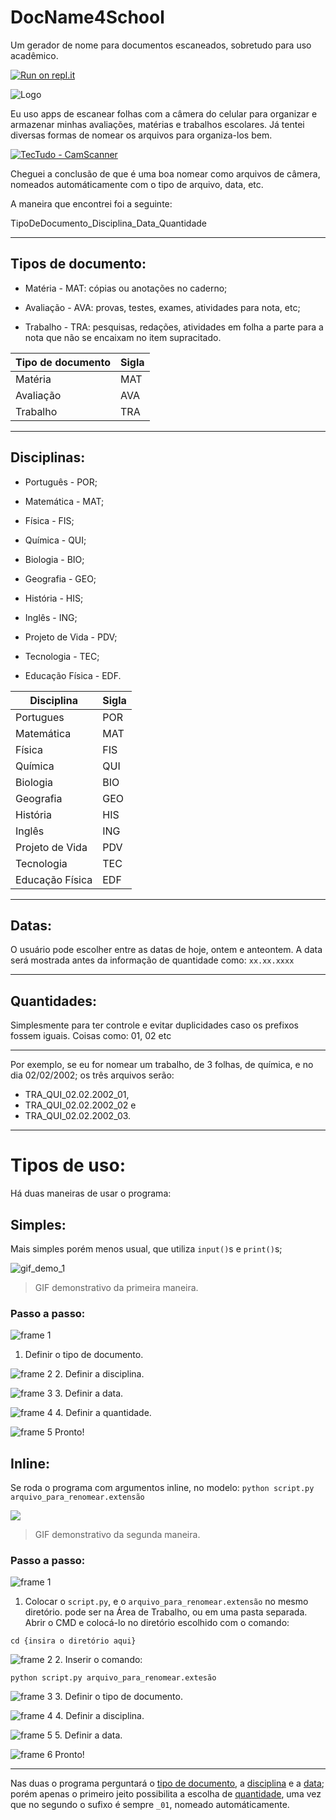# DocName4School
Um gerador de nome para documentos escaneados, sobretudo para uso acadêmico.

[![Run on repl.it](https://repl.it/badge/github/luisfelipesdn12-email/DocNameSchool)](https://DocNameSchool.luisfelipe27.repl.run)

![Logo](https://i.ibb.co/3WkqHsq/IMG-20200207-233118.jpg)

Eu uso apps de escanear folhas com a câmera do celular para organizar e armazenar minhas avaliações, matérias e trabalhos escolares.
Já tentei diversas formas de nomear os arquivos para organiza-los bem.

[![TecTudo - CamScanner](https://s2.glbimg.com/uEr5hudzWJne-2txXrYWhtuU8eU=/0x0:1920x1080/1000x0/smart/filters:strip_icc()/i.s3.glbimg.com/v1/AUTH_08fbf48bc0524877943fe86e43087e7a/internal_photos/bs/2018/M/9/2J1QJPT96lga05PIInAA/tutorial-pdf-camscanner.jpg)](https://www.techtudo.com.br/dicas-e-tutoriais/2018/09/como-salvar-documentos-em-pdf-com-o-app-camscanner.ghtml)

Cheguei a conclusão de que é uma boa nomear como arquivos de câmera, nomeados automáticamente com o tipo de arquivo, data, etc.

A maneira que encontrei foi a seguinte:

TipoDeDocumento_Disciplina_Data_Quantidade

------
## Tipos de documento:

* Matéria - MAT: cópias ou anotações no caderno;

* Avaliação - AVA: provas, testes, exames, atividades para nota, etc;

* Trabalho - TRA: pesquisas, redações, atividades em folha a parte para a nota que não se encaixam no item supracitado.


|Tipo de documento | Sigla|
|---|---|
|Matéria|MAT|
|Avaliação|AVA|
|Trabalho|TRA|

------
## Disciplinas:

* Português - POR;

* Matemática - MAT;

* Física - FIS;

* Química - QUI;

* Biologia - BIO;

* Geografia - GEO;

* História - HIS;

* Inglês - ING;

* Projeto de Vida - PDV;

* Tecnologia - TEC;

* Educação Física - EDF.


|Disciplina |Sigla|
|--|---|
|Portugues |POR|
|Matemática|MAT|
|Física | FIS|
| Química| QUI|
|Biologia | BIO|
|Geografia| GEO|
|História | HIS|
|Inglês |ING|
|Projeto de Vida |PDV|
| Tecnologia | TEC|
|Educação Física | EDF|

---
## Datas:
O usuário pode escolher entre as datas de
hoje, ontem e anteontem. A data será mostrada
antes da informação de quantidade como: `xx.xx.xxxx`

------
## Quantidades: 
Simplesmente para ter controle e evitar duplicidades caso os prefixos fossem iguais.
Coisas como: 01, 02 etc

------
Por exemplo, se eu for nomear um trabalho, de 3 folhas, de química, e no dia 02/02/2002; os três arquivos serão:

* TRA_QUI_02.02.2002_01, 
* TRA_QUI_02.02.2002_02 e 
* TRA_QUI_02.02.2002_03.

---

# Tipos de uso:

Há duas maneiras de usar o programa: 

## Simples:
Mais simples porém menos usual, que utiliza `input()`s e `print()`s;

![gif_demo_1](https://i.imgur.com/gcqVxxE.gif)
> GIF demonstrativo da primeira maneira.

### Passo a passo:

![frame 1](https://i.imgur.com/dVyn7Ob.png)
1. Definir o tipo de documento.

![frame 2](https://i.imgur.com/eHa7XbS.png)
2. Definir a disciplina.

![frame 3](https://i.imgur.com/hx7FF6Z.png)
3. Definir a data.

![frame 4](https://i.imgur.com/Sdt15z7.png)
4. Definir a quantidade.

![frame 5](https://i.imgur.com/RbMXSvD.png)
Pronto!

## Inline:
Se roda o programa com argumentos inline, no modelo: `python script.py arquivo_para_renomear.extensão`

![](https://i.ibb.co/Pr5q8Vb/main-inline-demo.gif)
> GIF demonstrativo da segunda maneira.


### Passo a passo:

![frame 1](https://cdn.discordapp.com/attachments/676419554154643489/676420423918944256/frame_0_delay-1.5s.png)
1. Colocar o `script.py`, e o `arquivo_para_renomear.extensão` no mesmo diretório.
pode ser na Área de Trabalho, ou em uma pasta separada. 
Abrir o CMD e colocá-lo no diretório escolhido com o comando:
```
cd {insira o diretório aqui}
```

![frame 2](https://i.ibb.co/vBH6tYJ/frame-1-delay-2-5s.png)
2. Inserir o comando:
```
python script.py arquivo_para_renomear.extesão
```

![frame 3](https://cdn.discordapp.com/attachments/676419554154643489/676420422853459979/frame_2_delay-1.5s.png)
3. Definir o tipo de documento.

![frame 4](https://cdn.discordapp.com/attachments/676419554154643489/676420422547406889/frame_3_delay-1.5s.png)
4. Definir a disciplina.

![frame 5](https://cdn.discordapp.com/attachments/676419554154643489/676420423696515072/frame_4_delay-1.5s.png)
5. Definir a data.

![frame 6](https://cdn.discordapp.com/attachments/676419554154643489/676420423113637889/frame_5_delay-4s.png)
Pronto!

----
Nas duas o programa perguntará o [tipo de documento](https://github.com/luisfelipesdn12-email/DocName4School/blob/master/README.md#tipos-de-documento), 
a [disciplina](https://github.com/luisfelipesdn12-email/DocName4School/blob/master/README.md#disciplinas) e 
a [data](https://github.com/luisfelipesdn12-email/DocName4School/blob/master/README.md#datas); 
porém apenas o primeiro jeito possibilita a escolha 
de [quantidade](https://github.com/luisfelipesdn12-email/DocName4School/blob/master/README.md#quantidades), 
uma vez que no segundo o sufixo é sempre `_01`, nomeado automáticamente.
